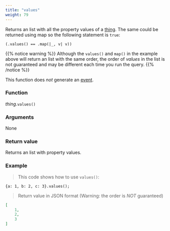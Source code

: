 ```yaml
---
title: "values"
weight: 79
---
```


Returns an list with all the property values of a [thing](..).
The same could be returned using map so the following statement is `true`:

`(.values() == .map(|_, v| v))`

{{% notice warning %}}
Although the `values()` and `map()` in the example above will return an list with the same order,
the order of *values* in the list is not guaranteed and may be different each time you run the query.
{{% /notice %}}

This function does *not* generate an [event](../../../overview/events).

### Function

*thing*.`values()`

### Arguments

None

### Return value

Returns an list with property values.

### Example

> This code shows how to use `values()`:

```thingsdb,should_pass
{a: 1, b: 2, c: 3}.values();
```

> Return value in JSON format (Warning: the order is *NOT* guaranteed)

```json
[
    1,
    2,
    3
]
```
